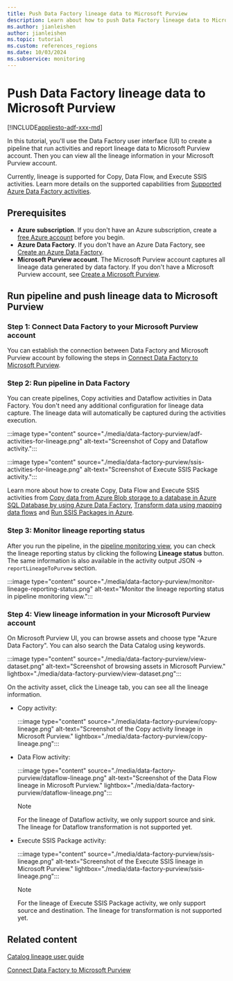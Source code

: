 ```yaml
---
title: Push Data Factory lineage data to Microsoft Purview
description: Learn about how to push Data Factory lineage data to Microsoft Purview
ms.author: jianleishen
author: jianleishen
ms.topic: tutorial
ms.custom: references_regions
ms.date: 10/03/2024
ms.subservice: monitoring
---
```


# Push Data Factory lineage data to Microsoft Purview

[!INCLUDE[appliesto-adf-xxx-md](includes/appliesto-adf-xxx-md.md)]

In this tutorial, you'll use the Data Factory user interface (UI) to create a pipeline that run activities and report lineage data to Microsoft Purview account. Then you can view all the lineage information in your Microsoft Purview account. 

Currently, lineage is supported for Copy, Data Flow, and Execute SSIS activities. Learn more details on the supported capabilities from [Supported Azure Data Factory activities](../purview/how-to-link-azure-data-factory.md#supported-azure-data-factory-activities).

## Prerequisites

* **Azure subscription**. If you don't have an Azure subscription, create a [free Azure account](https://azure.microsoft.com/free/) before you begin.
* **Azure Data Factory**. If you don't have an Azure Data Factory, see [Create an Azure Data Factory](./quickstart-create-data-factory-portal.md).
* **Microsoft Purview account**. The Microsoft Purview account captures all lineage data generated by data factory. If you don't have a Microsoft Purview account, see [Create a Microsoft Purview](../purview/create-catalog-portal.md).

## Run pipeline and push lineage data to Microsoft Purview

### Step 1: Connect Data Factory to your Microsoft Purview account

You can establish the connection between Data Factory and Microsoft Purview account by following the steps in [Connect Data Factory to Microsoft Purview](connect-data-factory-to-azure-purview.md).

### Step 2: Run pipeline in Data Factory

You can create pipelines, Copy activities and Dataflow activities in Data Factory. You don't need any additional configuration for lineage data capture. The lineage data will automatically be captured during the activities execution.

:::image type="content" source="./media/data-factory-purview/adf-activities-for-lineage.png" alt-text="Screenshot of Copy and Dataflow activity.":::

:::image type="content" source="./media/data-factory-purview/ssis-activities-for-lineage.png" alt-text="Screenshot of Execute SSIS Package activity.":::

Learn more about how to create Copy, Data Flow and Execute SSIS activities from 
[Copy data from Azure Blob storage to a database in Azure SQL Database by using Azure Data Factory](./tutorial-copy-data-portal.md), [Transform data using mapping data flows](./tutorial-data-flow.md) and [Run SSIS Packages in Azure](./tutorial-deploy-ssis-packages-azure.md).

### Step 3: Monitor lineage reporting status

After you run the pipeline, in the [pipeline monitoring view](monitor-visually.md#monitor-pipeline-runs), you can check the lineage reporting status by clicking the following **Lineage status** button. The same information is also available in the activity output JSON -> `reportLineageToPurvew` section.

:::image type="content" source="./media/data-factory-purview/monitor-lineage-reporting-status.png" alt-text="Monitor the lineage reporting status in pipeline monitoring view.":::

### Step 4: View lineage information in your Microsoft Purview account

On Microsoft Purview UI, you can browse assets and choose type "Azure Data Factory". You can also search the Data Catalog using keywords.

:::image type="content" source="./media/data-factory-purview/view-dataset.png" alt-text="Screenshot of browsing assets in Microsoft Purview." lightbox="./media/data-factory-purview/view-dataset.png":::

On the activity asset, click the Lineage tab, you can see all the lineage information.

- Copy activity:

    :::image type="content" source="./media/data-factory-purview/copy-lineage.png" alt-text="Screenshot of the Copy activity lineage in Microsoft Purview." lightbox="./media/data-factory-purview/copy-lineage.png":::

- Data Flow activity:

    :::image type="content" source="./media/data-factory-purview/dataflow-lineage.png" alt-text="Screenshot of the Data Flow lineage in Microsoft Purview." lightbox="./media/data-factory-purview/dataflow-lineage.png":::

    > [!NOTE] 
    > For the lineage of Dataflow activity, we only support source and sink. The lineage for Dataflow transformation is not supported yet.

- Execute SSIS Package activity:

    :::image type="content" source="./media/data-factory-purview/ssis-lineage.png" alt-text="Screenshot of the Execute SSIS lineage in Microsoft Purview." lightbox="./media/data-factory-purview/ssis-lineage.png":::

    > [!NOTE] 
    > For the lineage of Execute SSIS Package activity, we only support source and destination. The lineage for transformation is not supported yet.

## Related content

[Catalog lineage user guide](../purview/catalog-lineage-user-guide.md)

[Connect Data Factory to Microsoft Purview](connect-data-factory-to-azure-purview.md)

